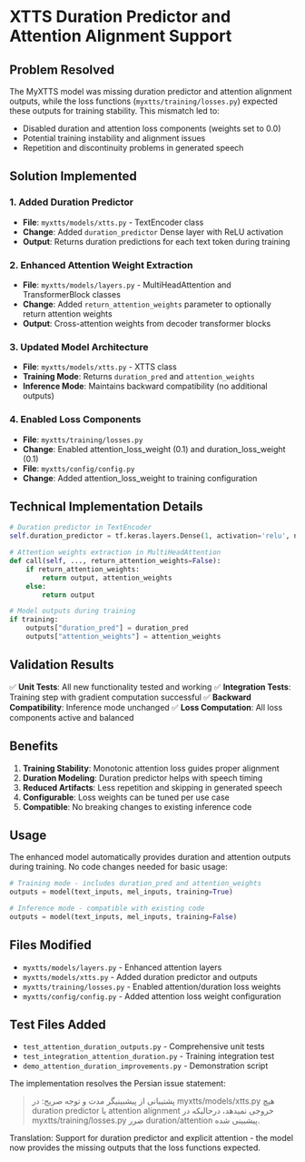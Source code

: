 # XTTS Duration Predictor and Attention Alignment Support

## Problem Resolved

The MyXTTS model was missing duration predictor and attention alignment outputs, while the loss functions (`myxtts/training/losses.py`) expected these outputs for training stability. This mismatch led to:

- Disabled duration and attention loss components (weights set to 0.0)
- Potential training instability and alignment issues
- Repetition and discontinuity problems in generated speech

## Solution Implemented

### 1. Added Duration Predictor
- **File**: `myxtts/models/xtts.py` - TextEncoder class
- **Change**: Added `duration_predictor` Dense layer with ReLU activation
- **Output**: Returns duration predictions for each text token during training

### 2. Enhanced Attention Weight Extraction
- **File**: `myxtts/models/layers.py` - MultiHeadAttention and TransformerBlock classes
- **Change**: Added `return_attention_weights` parameter to optionally return attention weights
- **Output**: Cross-attention weights from decoder transformer blocks

### 3. Updated Model Architecture
- **File**: `myxtts/models/xtts.py` - XTTS class
- **Training Mode**: Returns `duration_pred` and `attention_weights`
- **Inference Mode**: Maintains backward compatibility (no additional outputs)

### 4. Enabled Loss Components
- **File**: `myxtts/training/losses.py`
- **Change**: Enabled attention_loss_weight (0.1) and duration_loss_weight (0.1)
- **File**: `myxtts/config/config.py`
- **Change**: Added attention_loss_weight to training configuration

## Technical Implementation Details

```python
# Duration predictor in TextEncoder
self.duration_predictor = tf.keras.layers.Dense(1, activation='relu', name="duration_predictor")

# Attention weights extraction in MultiHeadAttention
def call(self, ..., return_attention_weights=False):
    if return_attention_weights:
        return output, attention_weights
    else:
        return output

# Model outputs during training
if training:
    outputs["duration_pred"] = duration_pred
    outputs["attention_weights"] = attention_weights
```

## Validation Results

✅ **Unit Tests**: All new functionality tested and working
✅ **Integration Tests**: Training step with gradient computation successful
✅ **Backward Compatibility**: Inference mode unchanged
✅ **Loss Computation**: All loss components active and balanced

## Benefits

1. **Training Stability**: Monotonic attention loss guides proper alignment
2. **Duration Modeling**: Duration predictor helps with speech timing
3. **Reduced Artifacts**: Less repetition and skipping in generated speech
4. **Configurable**: Loss weights can be tuned per use case
5. **Compatible**: No breaking changes to existing inference code

## Usage

The enhanced model automatically provides duration and attention outputs during training. No code changes needed for basic usage:

```python
# Training mode - includes duration_pred and attention_weights
outputs = model(text_inputs, mel_inputs, training=True)

# Inference mode - compatible with existing code
outputs = model(text_inputs, mel_inputs, training=False)
```

## Files Modified

- `myxtts/models/layers.py` - Enhanced attention layers
- `myxtts/models/xtts.py` - Added duration predictor and outputs
- `myxtts/training/losses.py` - Enabled attention/duration loss weights
- `myxtts/config/config.py` - Added attention loss weight configuration

## Test Files Added

- `test_attention_duration_outputs.py` - Comprehensive unit tests
- `test_integration_attention_duration.py` - Training integration test
- `demo_attention_duration_improvements.py` - Demonstration script

The implementation resolves the Persian issue statement:
> پشتیبانی از پیشبینیگر مدت و توجه صریح: در myxtts/models/xtts.py هیچ duration predictor یا attention alignment خروجی نمیدهد، درحالیکه در myxtts/training/losses.py ضرر duration/attention پیشبینی شده.

Translation: Support for duration predictor and explicit attention - the model now provides the missing outputs that the loss functions expected.
